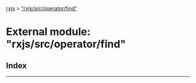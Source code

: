 [rxjs](../README.md) > ["rxjs/src/operator/find"](../modules/_rxjs_src_operator_find_.md)

# External module: "rxjs/src/operator/find"

## Index

---

